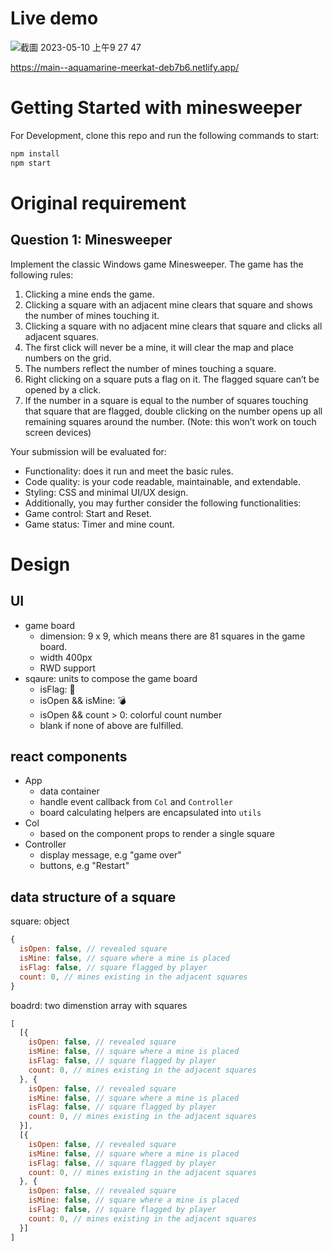 # Live demo
![截圖 2023-05-10 上午9 27 47](https://github.com/StanleyLiang/minesweeper/assets/106784615/90e00f51-b8b0-47de-97aa-7794b9bba84a)

https://main--aquamarine-meerkat-deb7b6.netlify.app/

# Getting Started with minesweeper

For Development, clone this repo and run the following commands to start:
```bash
npm install
npm start
```

# Original requirement
## Question 1: Minesweeper
Implement the classic Windows game Minesweeper.
The game has the following rules:
1. Clicking a mine ends the game.
2. Clicking a square with an adjacent mine clears that square and shows the number of mines touching it.
3. Clicking a square with no adjacent mine clears that square and clicks all adjacent squares.
4. The first click will never be a mine, it will clear the map and place numbers on the grid.
5. The numbers reflect the number of mines touching a square.
6. Right clicking on a square puts a flag on it. The flagged square can’t be opened by a click.
7. If the number in a square is equal to the number of squares touching that square that are flagged, double clicking on the number opens up all remaining squares around the number. (Note: this won’t work on touch screen devices)

Your submission will be evaluated for:
* Functionality: does it run and meet the basic rules.
* Code quality: is your code readable, maintainable, and extendable.
* Styling: CSS and minimal UI/UX design.
* Additionally, you may further consider the following functionalities:
* Game control: Start and Reset.
* Game status: Timer and mine count.

# Design
## UI
* game board
  * dimension: 9 x 9, which means there are 81 squares in the game board.
  * width 400px
  * RWD support 
* sqaure: units to compose the game board
  * isFlag: 🚩
  * isOpen && isMine: 💣
  * isOpen && count > 0: colorful count number
  * blank if none of above are fulfilled.
## react components
* App
  * data container 
  * handle event callback from `Col` and `Controller`
  * board calculating helpers are encapsulated into `utils`
* Col
  * based on the component props to render a single square
* Controller
  * display message, e.g "game over"
  * buttons, e.g "Restart"

## data structure of a square
square: object
```javascript
{
  isOpen: false, // revealed square
  isMine: false, // square where a mine is placed
  isFlag: false, // square flagged by player
  count: 0, // mines existing in the adjacent squares
}
```
boadrd: two dimenstion array with squares
```javascript
[
  [{
    isOpen: false, // revealed square
    isMine: false, // square where a mine is placed
    isFlag: false, // square flagged by player
    count: 0, // mines existing in the adjacent squares
  }, {
    isOpen: false, // revealed square
    isMine: false, // square where a mine is placed
    isFlag: false, // square flagged by player
    count: 0, // mines existing in the adjacent squares
  }],
  [{
    isOpen: false, // revealed square
    isMine: false, // square where a mine is placed
    isFlag: false, // square flagged by player
    count: 0, // mines existing in the adjacent squares
  }, {
    isOpen: false, // revealed square
    isMine: false, // square where a mine is placed
    isFlag: false, // square flagged by player
    count: 0, // mines existing in the adjacent squares
  }]
]
```
